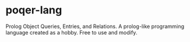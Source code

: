 # poqer-lang
Prolog Object Queries, Entries, and Relations. A prolog-like programming language created as a hobby. Free to use and modify.
